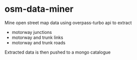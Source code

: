 # osm-data-miner
Mine open street map data using overpass-turbo api to extract
- motorway junctions 
- motorway and trunk links
- motorway and trunk roads

Extracted data is then pushed to a mongo catalogue

